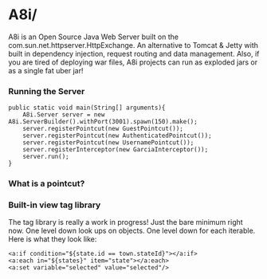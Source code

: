 # A8i/

A8i is an Open Source Java Web Server built on 
the com.sun.net.httpserver.HttpExchange. 
An alternative to Tomcat & Jetty with built in 
dependency injection, request routing and data management. 
Also, if you are tired of deploying war files, 
A8i projects can run as exploded jars or as a single fat uber jar!

### Running the Server
```
public static void main(String[] arguments){
    A8i.Server server = new A8i.ServerBuilder().withPort(3001).spawn(150).make();
    server.registerPointcut(new GuestPointcut());
    server.registerPointcut(new AuthenticatedPointcut());
    server.registerPointcut(new UsernamePointcut());
    server.registerInterceptor(new GarciaInterceptor());
    server.run();
}
```

### What is a pointcut?

### Built-in view tag library
The tag library is really a work in progress! Just the bare minimum 
right now. One level down look ups on objects. One level down for each
iterable. Here is what they look like: 

```
<a:if condition="${state.id == town.stateId}"></a:if>
<a:each in="${states}" item="state"></a:each>
<a:set variable="selected" value="selected"/>
```







